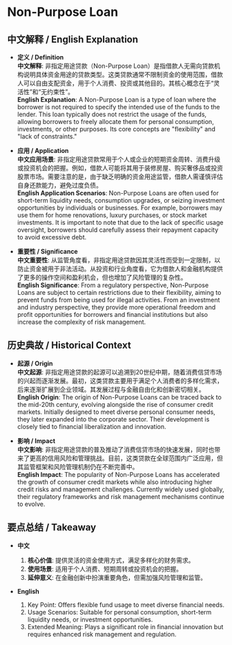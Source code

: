 # Non-Purpose Loan

## 中文解释 / English Explanation

* **定义 / Definition**  
  **中文解释**: 非指定用途贷款（Non-Purpose Loan）是指借款人无需向贷款机构说明具体资金用途的贷款类型。这类贷款通常不限制资金的使用范围，借款人可以自由支配资金，用于个人消费、投资或其他目的。其核心概念在于“灵活性”和“无约束性”。  
  **English Explanation**: A Non-Purpose Loan is a type of loan where the borrower is not required to specify the intended use of the funds to the lender. This loan typically does not restrict the usage of the funds, allowing borrowers to freely allocate them for personal consumption, investments, or other purposes. Its core concepts are "flexibility" and "lack of constraints."

* **应用 / Application**  
  **中文应用场景**: 非指定用途贷款常用于个人或企业的短期资金周转、消费升级或投资机会的把握。例如，借款人可能将其用于装修房屋、购买奢侈品或投资股票市场。需要注意的是，由于缺乏明确的资金用途监管，借款人需谨慎评估自身还款能力，避免过度负债。  
  **English Application Scenarios**: Non-Purpose Loans are often used for short-term liquidity needs, consumption upgrades, or seizing investment opportunities by individuals or businesses. For example, borrowers may use them for home renovations, luxury purchases, or stock market investments. It is important to note that due to the lack of specific usage oversight, borrowers should carefully assess their repayment capacity to avoid excessive debt.

* **重要性 / Significance**  
  **中文重要性**: 从监管角度看，非指定用途贷款因其灵活性而受到一定限制，以防止资金被用于非法活动。从投资和行业角度看，它为借款人和金融机构提供了更多的操作空间和盈利机会，但也增加了风险管理的复杂性。  
  **English Significance**: From a regulatory perspective, Non-Purpose Loans are subject to certain restrictions due to their flexibility, aiming to prevent funds from being used for illegal activities. From an investment and industry perspective, they provide more operational freedom and profit opportunities for borrowers and financial institutions but also increase the complexity of risk management.

## 历史典故 / Historical Context

* **起源 / Origin**  
  **中文起源**: 非指定用途贷款的起源可以追溯到20世纪中期，随着消费信贷市场的兴起而逐渐发展。最初，这类贷款主要用于满足个人消费者的多样化需求，后来逐渐扩展到企业领域。其发展过程与金融自由化和创新密切相关。  
  **English Origin**: The origin of Non-Purpose Loans can be traced back to the mid-20th century, evolving alongside the rise of consumer credit markets. Initially designed to meet diverse personal consumer needs, they later expanded into the corporate sector. Their development is closely tied to financial liberalization and innovation.

* **影响 / Impact**  
  **中文影响**: 非指定用途贷款的普及推动了消费信贷市场的快速发展，同时也带来了更高的信用风险和管理挑战。目前，这类贷款在全球范围内广泛应用，但其监管框架和风险管理机制仍在不断完善中。  
  **English Impact**: The popularity of Non-Purpose Loans has accelerated the growth of consumer credit markets while also introducing higher credit risks and management challenges. Currently widely used globally, their regulatory frameworks and risk management mechanisms continue to evolve.

## 要点总结 / Takeaway

* **中文**  
  1. **核心价值**: 提供灵活的资金使用方式，满足多样化的财务需求。  
  2. **使用场景**: 适用于个人消费、短期周转或投资机会的把握。  
  3. **延伸意义**: 在金融创新中扮演重要角色，但需加强风险管理和监管。

* **English**  
  1. Key Point: Offers flexible fund usage to meet diverse financial needs.  
  2. Usage Scenarios: Suitable for personal consumption, short-term liquidity needs, or investment opportunities.  
  3. Extended Meaning: Plays a significant role in financial innovation but requires enhanced risk management and regulation.